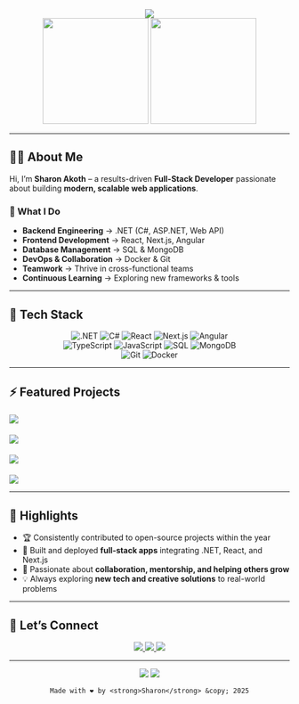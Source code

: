 <div align="center">  
<img src="https://capsule-render.vercel.app/api?type=waving&color=gradient&customColorList=10,20,30&height=200&section=header&text=Sharon%20Akoth&fontSize=50&fontColor=ffffff&animation=twinkling&fontAlignY=35&desc=.NET%20•%20React%20•%20Next.js%20•%20Angular%20Developer&descSize=20&descAlignY=55&descColor=00d4ff" />
</div>


<!--## 📊 GitHub Analytics --> 
<div align="center">
<img height="190" src="https://github-readme-stats.vercel.app/api?username=sharonoito&show_icons=true&theme=radical&include_all_commits=true&count_private=true&cache_seconds=30&bg_color=0d1117&border_color=00d4ff&title_color=00d4ff&text_color=ffffff&icon_color=ff6b6b&ring_color=00d4ff&fire_color=ff6b6b&currStreakNum=00d4ff&currStreakLabel=00d4ff&sideNums=00d4ff&sideLabels=ffffff&dates=8cc8ff&hide_border=false&border_radius=15" />
<img height="190" src="https://github-readme-stats.vercel.app/api/top-langs/?username=sharonoito&layout=compact&langs_count=12&theme=radical&cache_seconds=random&bg_color=0d1117&border_color=00d4ff&title_color=00d4ff&text_color=ffffff&hide_border=false&border_radius=15&card_width=320" />
</div>  

<!--
<div align="center">
<img height="200" src="https://github-readme-streak-stats.herokuapp.com?user=sharonoito&theme=radical&cache_seconds=random&background=0d1117&border=00d4ff&stroke=00d4ff&ring=ff6b6b&fire=ff6b6b&currStreakNum=00d4ff&sideNums=00d4ff&currStreakLabel=00d4ff&sideLabels=ffffff&dates=8cc8ff&excludeDaysLabel=666666" />
</div>

<div align="center">
 <img src="https://github-profile-trophy.vercel.app/?username=sharonoito&theme=radical&margin-w=10&margin-h=10&no-frame=true&row=1" /> 
</div>
-->

---

## 👩‍💻 About Me  
Hi, I’m **Sharon Akoth** – a results-driven **Full-Stack Developer** passionate about building **modern, scalable web applications**.  

### 🔹 What I Do
- **Backend Engineering** → .NET (C#, ASP.NET, Web API)  
- **Frontend Development** → React, Next.js, Angular  
- **Database Management** → SQL & MongoDB  
- **DevOps & Collaboration** → Docker & Git  
- **Teamwork** → Thrive in cross-functional teams  
- **Continuous Learning** → Exploring new frameworks & tools  

---

## 🚀 Tech Stack
<div align="center">

![.NET](https://img.shields.io/badge/-.NET-512BD4?style=for-the-badge&logo=dotnet&logoColor=white)
![C#](https://img.shields.io/badge/-C%23-239120?style=for-the-badge&logo=c-sharp&logoColor=white)
![React](https://img.shields.io/badge/-React-61DAFB?style=for-the-badge&logo=react&logoColor=black)
![Next.js](https://img.shields.io/badge/-Next.js-000000?style=for-the-badge&logo=nextdotjs&logoColor=white)
![Angular](https://img.shields.io/badge/-Angular-DD0031?style=for-the-badge&logo=angular&logoColor=white)  
![TypeScript](https://img.shields.io/badge/-TypeScript-3178C6?style=for-the-badge&logo=typescript&logoColor=white)
![JavaScript](https://img.shields.io/badge/-JavaScript-F7DF1E?style=for-the-badge&logo=javascript&logoColor=black)
![SQL](https://img.shields.io/badge/-SQL-336791?style=for-the-badge&logo=postgresql&logoColor=white)
![MongoDB](https://img.shields.io/badge/-MongoDB-47A248?style=for-the-badge&logo=mongodb&logoColor=white)  
![Git](https://img.shields.io/badge/-Git-F05032?style=for-the-badge&logo=git&logoColor=white)
![Docker](https://img.shields.io/badge/-Docker-2496ED?style=for-the-badge&logo=docker&logoColor=white)

</div>

---

## ⚡ Featured Projects  
<div style="display: grid; grid-template-columns: repeat(auto-fit, minmax(400px, 1fr)); gap: 20px; margin: 20px 0;">

<a href="https://github.com/Sharonoito/My-Portfolio">
  <img src="https://github-readme-stats.vercel.app/api/pin/?username=Sharonoito&repo=My-Portfolio&theme=radical&show_owner=true&bg_color=0d1117&border_color=00d4ff&title_color=00d4ff&text_color=ffffff&icon_color=00e676&hide_border=false&border_radius=15" />
</a>

  <a href="https://github.com/Sharonoito/ChurnPredictionML">
    <img src="https://github-readme-stats.vercel.app/api/pin/?username=Sharonoito&repo=ChurnPredictionML&theme=radical&show_owner=true&cache_seconds=30&bg_color=0d1117&border_color=ff4444&title_color=ff4444&text_color=ffffff&icon_color=ff6b6b&hide_border=false&border_radius=15" />
  </a>

<a href="https://github.com/Sharonoito/PoliceApp-Backend">
  <img src="https://github-readme-stats.vercel.app/api/pin/?username=Sharonoito&repo=PoliceApp-Backend&theme=radical&show_owner=true&cache_seconds=random&bg_color=0d1117&border_color=ffcc00&title_color=ffcc00&text_color=ffffff&icon_color=ffcc00&hide_border=false&border_radius=15" />
</a>


</div>  

<img src="https://github-profile-summary-cards.vercel.app/api/cards/profile-details?username=Sharonoito&theme=radical&cache_seconds=random" />

---


## 🌟 Highlights  
- 🏆 Consistently contributed to open-source projects within the year  
- 🚀 Built and deployed **full-stack apps** integrating .NET, React, and Next.js  
- 🤝 Passionate about **collaboration, mentorship, and helping others grow**  
- 💡 Always exploring **new tech and creative solutions** to real-world problems

---

## 🤝 Let’s Connect

<div align="center">
  <a href="https://www.linkedin.com/in/sharon-akoth-oito/" target="_blank">
    <img src="https://img.shields.io/badge/-LinkedIn-0A66C2?style=for-the-badge&logo=linkedin&logoColor=white" />
  </a>
  <a href="https://sharonportfolio.netlify.app/" target="_blank">
    <img src="https://img.shields.io/badge/-Portfolio-00d4ff?style=for-the-badge&logo=react&logoColor=white" />
  </a>
  <a href="mailto:oitosharonakoth@gmail.com">
    <img src="https://img.shields.io/badge/-Email-D14836?style=for-the-badge&logo=gmail&logoColor=white" />
  </a>
</div>

---

<div align="center">  
<img src="https://capsule-render.vercel.app/api?type=waving&color=gradient&customColorList=0,4,14,18,30&height=120&section=footer&animation=twinkling" />  
<img src="https://komarev.com/ghpvc/?username=sharonoito&style=for-the-badge&color=00d4ff" />  
<p style="color: #00d4ff; font-family: 'Courier New', monospace; margin-top: 10px; font-size: 14px;">
    
</p>
<p style="color: #8cc8ff; font-family: 'Courier New', monospace; font-size: 14px; font-weight: 500; margin-top: 0; margin-bottom: 5px;">

    Made with ❤️ by <strong>Sharon</strong> &copy; 2025
</p>
</div>
